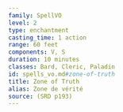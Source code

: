 ```yaml
---
family: SpellVO
level: 2
type: enchantment
casting_time: 1 action
range: 60 feet
components: V, S
duration: 10 minutes
classes: Bard, Cleric, Paladin
id: spells_vo.md#zone-of-truth
title: Zone of Truth
alias: Zone de vérité
source: (SRD p193)
---
```


